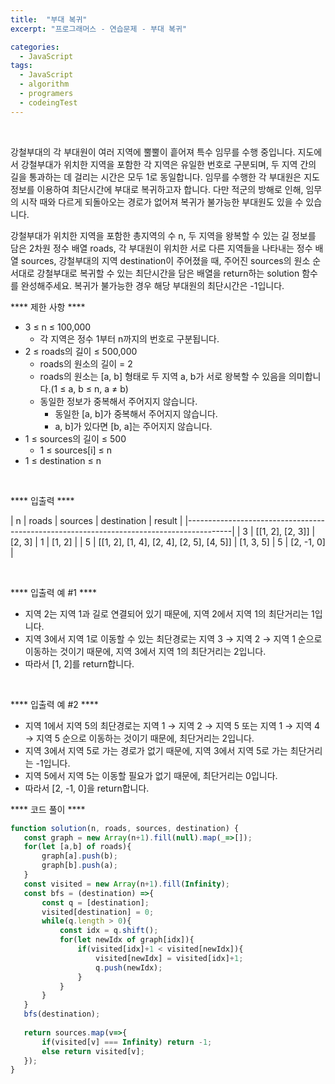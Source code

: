 ```yaml
---
title:  "부대 복귀"
excerpt: "프로그래머스 - 연습문제 - 부대 복귀"

categories:
  - JavaScript
tags: 
  - JavaScript
  - algorithm 
  - programers
  - codeingTest
---
```


<br/>

강철부대의 각 부대원이 여러 지역에 뿔뿔이 흩어져 특수 임무를 수행 중입니다. 지도에서 강철부대가 위치한 지역을 포함한 각 지역은 유일한 번호로 구분되며, 두 지역 간의 길을 통과하는 데 걸리는 시간은 모두 1로 동일합니다. 임무를 수행한 각 부대원은 지도 정보를 이용하여 최단시간에 부대로 복귀하고자 합니다. 다만 적군의 방해로 인해, 임무의 시작 때와 다르게 되돌아오는 경로가 없어져 복귀가 불가능한 부대원도 있을 수 있습니다.

강철부대가 위치한 지역을 포함한 총지역의 수 n, 두 지역을 왕복할 수 있는 길 정보를 담은 2차원 정수 배열 roads, 각 부대원이 위치한 서로 다른 지역들을 나타내는 정수 배열 sources, 강철부대의 지역 destination이 주어졌을 때, 주어진 sources의 원소 순서대로 강철부대로 복귀할 수 있는 최단시간을 담은 배열을 return하는 solution 함수를 완성해주세요. 복귀가 불가능한 경우 해당 부대원의 최단시간은 -1입니다.

 **** 제한 사항 ****

  * 3 ≤ n ≤ 100,000
    * 각 지역은 정수 1부터 n까지의 번호로 구분됩니다.
  * 2 ≤ roads의 길이 ≤ 500,000
    * roads의 원소의 길이 = 2
    * roads의 원소는 [a, b] 형태로 두 지역 a, b가 서로 왕복할 수 있음을 의미합니다.(1 ≤ a, b ≤ n, a ≠ b)
    * 동일한 정보가 중복해서 주어지지 않습니다.
      * 동일한 [a, b]가 중복해서 주어지지 않습니다.
      * a, b]가 있다면 [b, a]는 주어지지 않습니다.
  * 1 ≤ sources의 길이 ≤ 500
    * 1 ≤ sources[i] ≤ n
  * 1 ≤ destination ≤ n

<br/>

 **** 입출력 ****

| n |	                   roads   				 |  sources	 | destination	|    result	  |
|-----------------------------------------------------------------------------------------|
| 3 | 			[[1, 2], [2, 3]] 				 |	[2, 3] 	 |		 1 		| [1, 2]	  | 
| 5 | [[1, 2], [1, 4], [2, 4], [2, 5], [4, 5]]	 | [1, 3, 5] | 		 5 		| [2, -1, 0]  |


<br/>

 **** 입출력 예 #1 ****

 * 지역 2는 지역 1과 길로 연결되어 있기 때문에, 지역 2에서 지역 1의 최단거리는 1입니다.
 * 지역 3에서 지역 1로 이동할 수 있는 최단경로는 지역 3 → 지역 2 → 지역 1 순으로 이동하는 것이기 때문에, 지역 3에서 지역 1의 최단거리는 2입니다.
 * 따라서 [1, 2]를 return합니다.


<br/>



 **** 입출력 예 #2 ****

 * 지역 1에서 지역 5의 최단경로는 지역 1 → 지역 2 → 지역 5 또는 지역 1 → 지역 4 → 지역 5 순으로 이동하는 것이기 때문에, 최단거리는 2입니다.
 * 지역 3에서 지역 5로 가는 경로가 없기 때문에, 지역 3에서 지역 5로 가는 최단거리는 -1입니다.
 * 지역 5에서 지역 5는 이동할 필요가 없기 때문에, 최단거리는 0입니다.
 * 따라서 [2, -1, 0]을 return합니다.


 **** 코드 풀이 ****

 ```javascript
function solution(n, roads, sources, destination) {
    const graph = new Array(n+1).fill(null).map(_=>[]);
    for(let [a,b] of roads){
        graph[a].push(b);
        graph[b].push(a);
    }
    const visited = new Array(n+1).fill(Infinity);
    const bfs = (destination) =>{
        const q = [destination];
        visited[destination] = 0;
        while(q.length > 0){
            const idx = q.shift();
            for(let newIdx of graph[idx]){
                if(visited[idx]+1 < visited[newIdx]){
                    visited[newIdx] = visited[idx]+1;
                    q.push(newIdx);
                }
            }
        }
    }
    bfs(destination);
​
    return sources.map(v=>{
        if(visited[v] === Infinity) return -1;
        else return visited[v];
    });
}
 ```